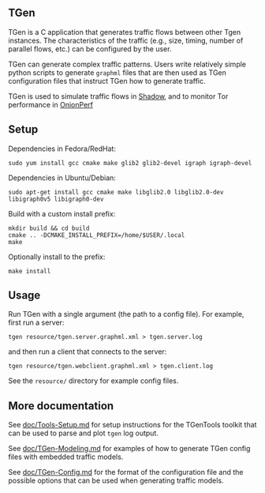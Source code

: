 ## TGen

TGen is a C application that generates traffic flows between other
Tgen instances. The characteristics of the traffic (e.g., size, timing,
number of parallel flows, etc.) can be configured by the user.

TGen can generate complex traffic patterns. Users write relatively simple
python scripts to generate `graphml` files that are then used as TGen
configuration files that instruct TGen how to generate traffic.

TGen is used to simulate traffic flows in [Shadow](https://github.com/shadow/shadow),
and to monitor Tor performance in [OnionPerf](https://gitweb.torproject.org/onionperf.git)

## Setup

Dependencies in Fedora/RedHat:

    sudo yum install gcc cmake make glib2 glib2-devel igraph igraph-devel

Dependencies in Ubuntu/Debian:

    sudo apt-get install gcc cmake make libglib2.0 libglib2.0-dev libigraph0v5 libigraph0-dev

Build with a custom install prefix:

    mkdir build && cd build
    cmake .. -DCMAKE_INSTALL_PREFIX=/home/$USER/.local
    make

Optionally install to the prefix:

    make install

## Usage

Run TGen with a single argument (the path to a config file). For example,
first run a server:

    tgen resource/tgen.server.graphml.xml > tgen.server.log

and then run a client that connects to the server:

    tgen resource/tgen.webclient.graphml.xml > tgen.client.log

See the `resource/` directory for example config files.

## More documentation

See [doc/Tools-Setup.md](doc/Tools-Setup.md) for setup instructions for
the TGenTools toolkit that can be used to parse and plot `tgen` log output.

See [doc/TGen-Modeling.md](doc/TGen-Modeling.md) for examples of how to
generate TGen config files with embedded traffic models.

See [doc/TGen-Config.md](doc/TGen-Config.md) for the format of the
configuration file and the possible options that can be used when
generating traffic models.

